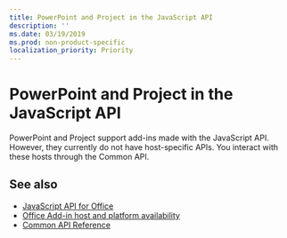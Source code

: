 ```yaml
---
title: PowerPoint and Project in the JavaScript API
description: ''
ms.date: 03/19/2019
ms.prod: non-product-specific
localization_priority: Priority
---
```

# PowerPoint and Project in the JavaScript API

PowerPoint and Project support add-ins made with the JavaScript API. However, they currently do not have host-specific APIs. You interact with these hosts through the Common API. 

## See also

- [JavaScript API for Office](/office/dev/add-ins/reference/javascript-api-for-office)
- [Office Add-in host and platform availability](/office/dev/add-ins/overview/office-add-in-availability)
- [Common API Reference](/javascript/api/overview/office)